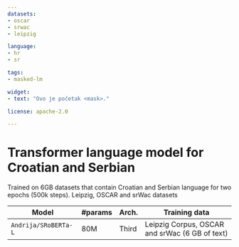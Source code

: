```yaml
---
datasets:
- oscar
- srwac
- leipzig

language: 
- hr
- sr

tags:
- masked-lm

widget:
- text: "Ovo je početak <mask>."

license: apache-2.0

---
```

# Transformer language model for Croatian and Serbian
Trained on 6GB datasets that contain Croatian and Serbian language for two epochs (500k steps).
Leipzig, OSCAR and srWac datasets

| Model                          | #params                        | Arch. | Training data                     |
|--------------------------------|--------------------------------|-------|-----------------------------------|
| `Andrija/SRoBERTa-L` | 80M   | Third | Leipzig Corpus, OSCAR and srWac (6 GB of text)            |